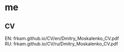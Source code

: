 # me

## CV
EN: frkam.github.io/CV/en/Dmitry_Moskalenko_CV.pdf <br>
RU: frkam.github.io/CV/ru/Dmitry_Moskalenko_CV.pdf
